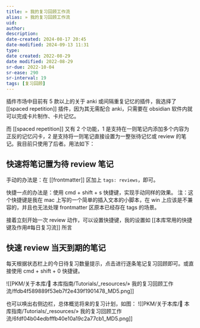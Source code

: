 ```yaml
---
title: » 我的复习回顾工作流
alias: » 我的复习回顾工作流
uid: 
author: 
description: 
date-created: 2024-08-17 20:45
date-modified: 2024-09-13 11:31
type: 
date created: 2022-08-29
date modified: 2022-08-29
sr-due: 2022-10-04
sr-ease: 290
sr-interval: 19
tags: [复习回顾]
---
```


插件市场中目前有 5 款以上的关于 anki 或间隔重复记忆的插件，我选择了 [[spaced repetition]] 插件，因为其无需配合 anki，只需要在 obsidian 软件内就可以完成卡片制作、卡片记忆。

而 [[spaced repetition]] 又有 2 个功能，1 是支持在一则笔记内添加多个内容为正反的记忆闪卡，2 是支持将一则笔记直接设置为一整张待记忆或 review 的笔记。我目前只使用了后者。用法如下：

## 快速将笔记置为待 review 笔记

手动的办法是：在 [[frontmatter]] 区加上 `tags: reviews`，即可。

快捷一点的办法是：使用 cmd + shift + s 快捷键，实现手动同样的效果。
	注：这个快捷键是我在 mac 上写的一个简单的插入文本的小脚本，在 win 上应该是不兼容的，并且也无法处理 frontmatter 区原本已经存在 tags 的场景。

接着立刻开始一次 review 动作，可以设置快捷键，我的设置如 [[本库常用的快捷键及作用#每日复习流]] 所言

## 快速 review 当天到期的笔记

每天根据状态栏上的今日待复习数量提示，点击进行逐条笔记复习回顾即可。或直接使用 cmd + shift + 0 快捷键。

![[PKM/关于本库/🧰 本库指南/Tutorials/_resources/» 我的复习回顾工作流/ffdb4f589889f53eb7f2e439f1901478_MD5.png]]

也可以唤出右侧边栏，总体概览将来的复习计划，如图：
![[PKM/关于本库/🧰 本库指南/Tutorials/_resources/» 我的复习回顾工作流/6fdf04b04edbfffb40e10a19c2a77cb1_MD5.png]]
